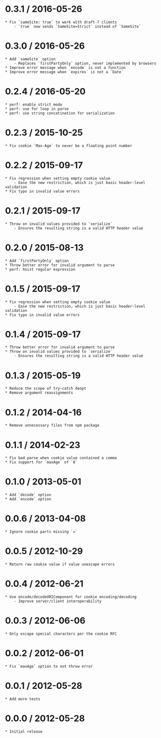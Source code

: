 0.3.1 / 2016-05-26
==================

	* Fix `sameSite: true` to work with draft-7 clients
		- `true` now sends `SameSite=Strict` instead of `SameSite`

0.3.0 / 2016-05-26
==================

	* Add `sameSite` option
		- Replaces `firstPartyOnly` option, never implemented by browsers
	* Improve error message when `encode` is not a function
	* Improve error message when `expires` is not a `Date`

0.2.4 / 2016-05-20
==================

	* perf: enable strict mode
	* perf: use for loop in parse
	* perf: use string concatination for serialization

0.2.3 / 2015-10-25
==================

	* Fix cookie `Max-Age` to never be a floating point number

0.2.2 / 2015-09-17
==================

	* Fix regression when setting empty cookie value
		- Ease the new restriction, which is just basic header-level validation
	* Fix typo in invalid value errors

0.2.1 / 2015-09-17
==================

	* Throw on invalid values provided to `serialize`
		- Ensures the resulting string is a valid HTTP header value

0.2.0 / 2015-08-13
==================

	* Add `firstPartyOnly` option
	* Throw better error for invalid argument to parse
	* perf: hoist regular expression

0.1.5 / 2015-09-17
==================

	* Fix regression when setting empty cookie value
		- Ease the new restriction, which is just basic header-level validation
	* Fix typo in invalid value errors

0.1.4 / 2015-09-17
==================

	* Throw better error for invalid argument to parse
	* Throw on invalid values provided to `serialize`
		- Ensures the resulting string is a valid HTTP header value

0.1.3 / 2015-05-19
==================

	* Reduce the scope of try-catch deopt
	* Remove argument reassignments

0.1.2 / 2014-04-16
==================

	* Remove unnecessary files from npm package

0.1.1 / 2014-02-23
==================

	* Fix bad parse when cookie value contained a comma
	* Fix support for `maxAge` of `0`

0.1.0 / 2013-05-01
==================

	* Add `decode` option
	* Add `encode` option

0.0.6 / 2013-04-08
==================

	* Ignore cookie parts missing `=`

0.0.5 / 2012-10-29
==================

	* Return raw cookie value if value unescape errors

0.0.4 / 2012-06-21
==================

	* Use encode/decodeURIComponent for cookie encoding/decoding
		- Improve server/client interoperability

0.0.3 / 2012-06-06
==================

	* Only escape special characters per the cookie RFC

0.0.2 / 2012-06-01
==================

	* Fix `maxAge` option to not throw error

0.0.1 / 2012-05-28
==================

	* Add more tests

0.0.0 / 2012-05-28
==================

	* Initial release
